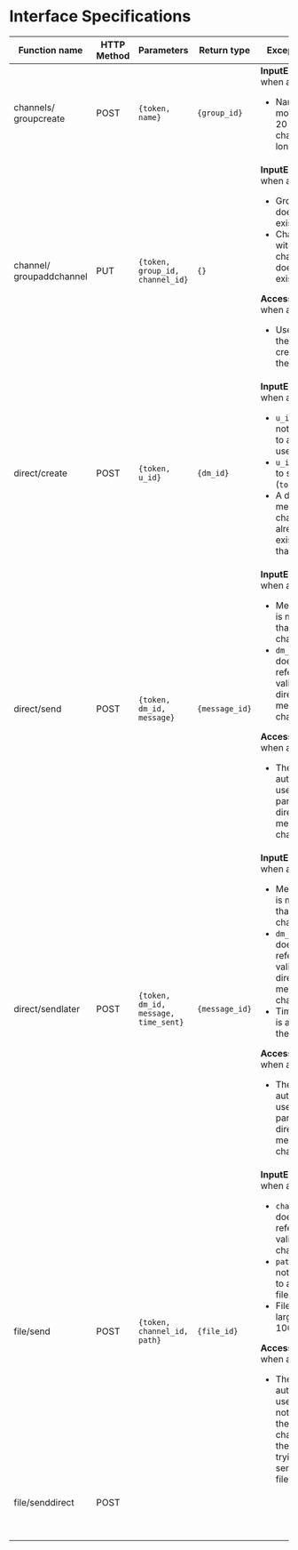 # **Interface Specifications** #

|Function name|HTTP Method|Parameters|Return type|Exceptions|Description|
|-------------|-----------|----------|-----------|----------|-----------|
|channels/ groupcreate|POST|```{token, name}```|```{group_id}```|**InputError** when any of: </br> <ul><li> Name is more than 20 characters long|Creates a new channel group with that name.|
|channel/ groupaddchannel|PUT|```{token, group_id, channel_id}```|```{}```|**InputError** when any of: </br> <ul><li> Group does not exist</li><li> Channel with channel_id does not exist</ul> **AccessError** when any of: </br> <ul><li> User is not the creator of the group|Given a channel by its ```channel_id```, adds it to the channel group with ```group_id```.|
|direct/create|POST|```{token, u_id}```|```{dm_id}```|**InputError** when any of: </br> <ul><li> ```u_id``` does not refer to a valid user</li><li>```u_id``` refers to self (```token```)</li><li> A direct message chat already exists with that user|Given a user specified by ```u_id```, creates a direct message chat with the user.|
|direct/send|POST|```{token, dm_id, message}```|```{message_id}```|**InputError** when any of: </br><ul><li> Message is more than 1000 characters </li><li>```dm_id``` does not refer to a valid direct message chat</ul> **AccessError** when any of: <ul><li> The authorised user is not part of the direct message chat|Send a message from authorised to the direct message chat specified by ```dm_id```|
|direct/sendlater|POST|```{token, dm_id, message, time_sent}```|```{message_id}```|**InputError** when any of: <br><ul><li> Message is more than 1000 characters<li>```dm_id``` does not refer to a valid direct message chat<li>Time sent is a time in the past</ul>**AccessError** when any of: <ul><li> The authorised user is not part of the direct message chat|Send a message from authorised user to the direct message chat specified by ```dm_id``` automatically at a specified time in the future|
|file/send|POST|```{token, channel_id, path}```|```{file_id}```|**InputError** when any of:<br><ul><li> ```channel_id``` does not refer to a valid channel <li> ```path``` does not refer to a valid file <li> File is larger than 100 MB</ul> **AccessError** when any of: <br><ul><li> The authorised user has not joined the channel they are trying to send the file to|Send a file from authorised_user to the channel specified by channel_id|
|file/senddirect|POST|   |   |   |   |
|   |   |   |   |   |   |
|   |   |   |   |   |   |
|   |   |   |   |   |   |
|   |   |   |   |   |   |
|   |   |   |   |   |   |
|   |   |   |   |   |   |
|   |   |   |   |   |   |
|   |   |   |   |   |   |
|   |   |   |   |   |   |
